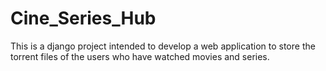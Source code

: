 # Cine_Series_Hub
This is a django project intended to develop a web application to store the torrent files of the users who have watched movies and series. 
